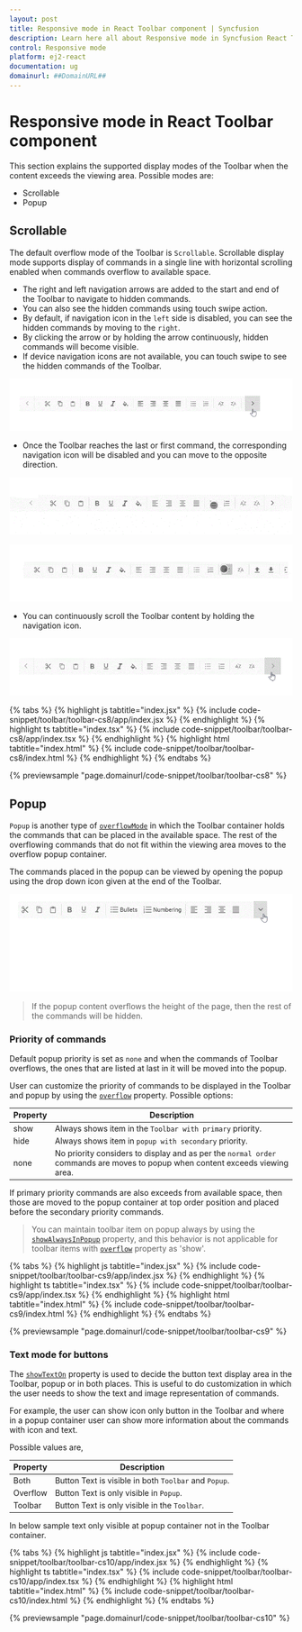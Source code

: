```yaml
---
layout: post
title: Responsive mode in React Toolbar component | Syncfusion
description: Learn here all about Responsive mode in Syncfusion React Toolbar component of Syncfusion Essential JS 2 and more.
control: Responsive mode 
platform: ej2-react
documentation: ug
domainurl: ##DomainURL##
---
```


# Responsive mode in React Toolbar component

This section explains the supported display modes of the Toolbar when the content exceeds the viewing area. Possible modes are:

* Scrollable
* Popup

## Scrollable

The default overflow mode of the Toolbar is `Scrollable`. Scrollable display mode supports display of commands in a single line with horizontal scrolling enabled when commands overflow to available space.

* The right and left navigation arrows are added to the start and end of the Toolbar to navigate to hidden commands.
* You can also see the hidden commands using touch swipe action.
* By default, if navigation icon in the `left` side is disabled, you can see the hidden commands by moving to the `right`.
* By clicking the arrow or by holding the arrow continuously,  hidden commands will become visible.
* If device navigation icons are not available, you can touch swipe to see the hidden commands of the Toolbar.

![Scrollable](images/scrolling.gif)

* Once the Toolbar reaches the last or first command, the  corresponding navigation icon will be disabled and you can move to the opposite direction.

![Touch scroll](images/scrolling_touch.gif)

![Swipe scroll](images/scrolling_swipe.gif)

* You can continuously scroll the Toolbar content by holding the navigation icon.

![Long press scroll](images/scrolling_long_press.gif)

{% tabs %}
{% highlight js tabtitle="index.jsx" %}
{% include code-snippet/toolbar/toolbar-cs8/app/index.jsx %}
{% endhighlight %}
{% highlight ts tabtitle="index.tsx" %}
{% include code-snippet/toolbar/toolbar-cs8/app/index.tsx %}
{% endhighlight %}
{% highlight html tabtitle="index.html" %}
{% include code-snippet/toolbar/toolbar-cs8/index.html %}
{% endhighlight %}
{% endtabs %}
        
{% previewsample "page.domainurl/code-snippet/toolbar/toolbar-cs8" %}

## Popup

`Popup` is another type of [`overflowMode`](https://ej2.syncfusion.com/react/documentation/api/toolbar/#overflowmode) in which the Toolbar container holds the commands that can be placed in the available space. The rest of the overflowing commands that do not fit within the viewing area moves to the overflow popup container.

The commands placed in the popup can be viewed by opening the popup using the drop down icon given at the end of the Toolbar.

![Toolbar popup](images/popup.gif)

> If the popup content overflows the height of the page, then the rest of the commands will be hidden.

### Priority of commands

Default popup priority is set as `none` and when the commands of Toolbar overflows, the ones that are listed at last in it will be moved into the popup.

User can customize the priority of commands to be displayed in the Toolbar and popup by using the [`overflow`](https://ej2.syncfusion.com/react/documentation/api/toolbar/itemModel/#overflow) property.
Possible options:

Property     | Description
------------ | -------------
  show       | Always shows item in the `Toolbar with primary` priority.
  hide       | Always shows item in `popup with secondary` priority.
  none       | No priority considers to display and as per the `normal order` commands are moves to popup when content exceeds viewing area.

If primary priority commands are also exceeds from available space, then those are moved to the popup container at top order position and placed before the secondary priority commands.

> You can maintain toolbar item on popup always by using the [`showAlwaysInPopup`](https://ej2.syncfusion.com/react/documentation/api/toolbar/item/#showalwaysinpopup) property, and this behavior is not applicable for toolbar items with [`overflow`](https://ej2.syncfusion.com/react/documentation/api/toolbar/item/#overflow) property as 'show'.

{% tabs %}
{% highlight js tabtitle="index.jsx" %}
{% include code-snippet/toolbar/toolbar-cs9/app/index.jsx %}
{% endhighlight %}
{% highlight ts tabtitle="index.tsx" %}
{% include code-snippet/toolbar/toolbar-cs9/app/index.tsx %}
{% endhighlight %}
{% highlight html tabtitle="index.html" %}
{% include code-snippet/toolbar/toolbar-cs9/index.html %}
{% endhighlight %}
{% endtabs %}
        
{% previewsample "page.domainurl/code-snippet/toolbar/toolbar-cs9" %}

### Text mode for buttons

The [`showTextOn`](https://ej2.syncfusion.com/react/documentation/api/toolbar/item/#showtexton) property is used to decide the button text display area in the Toolbar, popup or in both places. This is useful to do customization in which the user needs to show the text and image representation of commands.

For example, the user can show icon only button in the Toolbar and where in a popup container user can show more information about the commands with icon and text.

Possible values are,

  Property   | Description
------------ | -------------
  Both     | Button Text is visible in both `Toolbar` and `Popup`.
  Overflow | Button Text is only visible in `Popup`.
  Toolbar  | Button Text is only visible in the `Toolbar`.

In below sample text only visible at popup container not in the Toolbar container.

{% tabs %}
{% highlight js tabtitle="index.jsx" %}
{% include code-snippet/toolbar/toolbar-cs10/app/index.jsx %}
{% endhighlight %}
{% highlight ts tabtitle="index.tsx" %}
{% include code-snippet/toolbar/toolbar-cs10/app/index.tsx %}
{% endhighlight %}
{% highlight html tabtitle="index.html" %}
{% include code-snippet/toolbar/toolbar-cs10/index.html %}
{% endhighlight %}
{% endtabs %}
        
{% previewsample "page.domainurl/code-snippet/toolbar/toolbar-cs10" %}
